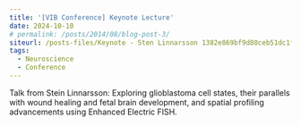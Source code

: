 ```yaml
---
title: '[VIB Conference] Keynote Lecture'
date: 2024-10-10
# permalink: /posts/2014/08/blog-post-3/
siteurl: /posts-files/Keynote - Sten Linnarsson 1382e869bf9d80ceb51dc1f31fbc2386.html
tags:
  - Neuroscience
  - Conference
---
```


Talk from Stein Linnarsson: Exploring glioblastoma cell states, their parallels with wound healing and fetal brain development, and spatial profiling advancements using Enhanced Electric FISH.

